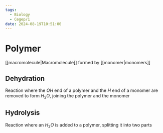 ```yaml
---
tags:
  - Biology
  - Cegep/1
date: 2024-08-19T10:51:00
---
```


# Polymer

[[macromolecule|Macromolecule]] formed by [[monomer|monomers]]

## Dehydration

Reaction where the $OH$ end of a polymer and the $H$ end of a monomer are removed to form $H_2O$, joining the polymer and the monomer

## Hydrolysis

Reaction where an $H_{2}O$ is added to a polymer, splitting it into two parts